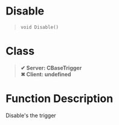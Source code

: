 # Disable
> `void Disable()`
# Class
> __✔ Server: CBaseTrigger__  
> __✖ Client: undefined__  
# Function Description
Disable's the trigger
